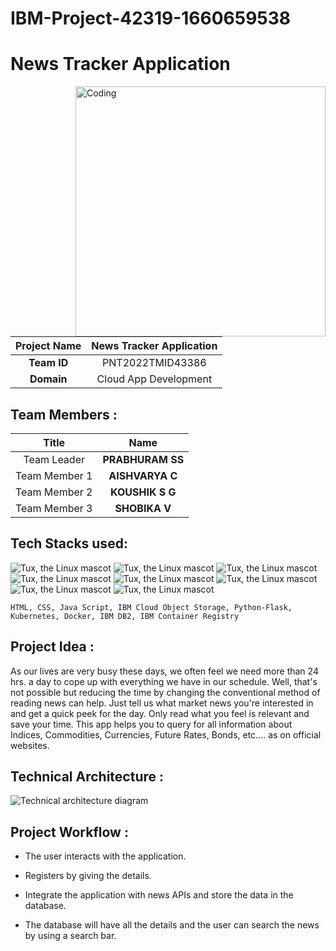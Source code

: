 # IBM-Project-42319-1660659538
# News Tracker Application
<img align="right" alt="Coding" width="400" src="https://media.tenor.com/2uyENRmiUt0AAAAC/coding.gif">


|      **Project Name**     | News Tracker Application |
|:---------------------:|:------------------------------:|
|        **Team ID**        |  PNT2022TMID43386 |
|         **Domain**        |  Cloud App Development |


## Team Members :
|   **Title**   |      **Name**     |
|:-----------:|:-----------------:|
| Team Leader   |    **PRABHURAM SS**   |
| Team Member 1 |   **AISHVARYA C**  |
| Team Member 2 |  **KOUSHIK S G**  |
| Team Member 3 | **SHOBIKA V** |

## Tech Stacks used:
 ![Tux, the Linux mascot](https://img.icons8.com/color/48/40C057/html-5--v1.png)   ![Tux, the Linux mascot](https://img.icons8.com/fluency/48/000000/css3.png) ![Tux, the Linux mascot](https://img.icons8.com/fluency/48/000000/javascript.png) ![Tux, the Linux mascot]( https://img.icons8.com/color/48/000000/kubernetes.png) ![Tux, the Linux mascot](https://img.icons8.com/color/48/000000/docker.png)  ![Tux, the Linux mascot](https://img.icons8.com/fluency/48/000000/python.png)  ![Tux, the Linux mascot]( https://img.icons8.com/ios-filled/50/000000/flask.png) ![Tux, the Linux mascot](https://img.icons8.com/nolan/64/ibm.png)

    HTML, CSS, Java Script, IBM Cloud Object Storage, Python-Flask, Kubernetes, Docker, IBM DB2, IBM Container Registry

## Project Idea :
As our lives are very busy these days, we often feel we need more than 24 hrs. a day to cope up with everything we have in our schedule. Well, that's not possible but reducing the time by changing the conventional method of reading news can help. Just tell us what market news you're interested in and get a quick peek for the day. Only read what you feel is relevant and save your time. This app helps you to query for all information about Indices, Commodities, Currencies, Future Rates, Bonds, etc.… as on official websites.

## Technical Architecture :
![Technical architecture diagram](https://lh4.googleusercontent.com/WxV5D1L-EMl3jnFqZS9L9w9oFOkzbID-ACQyYIyzvrAYaUxp-Ry_tbCPd9xG0YKPhV97C3yayncVX49Lnbv9tJE1O7SzpvhWtCADTaikdF-aKo2Ie7JOld9iysZB8R0tzDvUthOx)

## Project Workflow :

 * The user interacts with the application.

 * Registers by giving the details.

 * Integrate the application with news APIs and store the data in the database.

 * The database will have all the details and the user can search the news by using a search bar.
 
